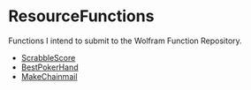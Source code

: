 # ResourceFunctions

Functions I intend to submit to the Wolfram Function Repository.

- [ScrabbleScore](https://resources.wolframcloud.com/FunctionRepository/resources/ScrabbleScore/)
- [BestPokerHand](https://resources.wolframcloud.com/FunctionRepository/resources/BestPokerHand/)
- [MakeChainmail](https://resources.wolframcloud.com/FunctionRepository/resources/MakeChainmail/)
